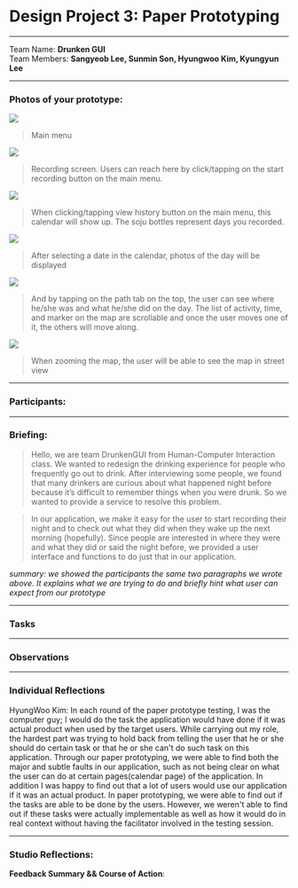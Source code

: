 Design Project 3: Paper Prototyping
===================
----------
Team Name: **Drunken GUI** <br />
Team Members: **Sangyeob Lee, Sunmin Son, Hyungwoo Kim, Kyungyun Lee**

----------

### **Photos of your prototype:**

<img src="main.jpeg" />

> Main menu

<img src="recording.jpeg" />

> Recording screen. Users can reach here by click/tapping on the start recording button on the main menu.

<img src="calendar.jpeg" />

> When clicking/tapping view history button on the main menu, this calendar will show up. The soju bottles represent days you recorded.

<img src="occasion.jpeg" />

> After selecting a date in the calendar, photos of the day will be displayed

<img src="path_map.jpeg" />

> And by tapping on the path tab on the top, the user can see where he/she was and what he/she did on the day. The list of activity, time, and marker on the map are scrollable and once the user moves one of it, the others will move along.

<img src="path_street.jpeg" />

> When zooming the map, the user will be able to see the map in street view

-----------
### **Participants:**

-----------
### **Briefing:**

>Hello, we are team DrunkenGUI from Human-Computer Interaction class. We wanted to redesign the drinking experience for people who frequently go out to drink. After interviewing some people, we found that many drinkers are curious about what happened night before because it’s difficult to remember things when you were drunk. So we wanted to provide a service to resolve this problem.

>In our application, we make it easy for the user to start recording their night and to check out what they did when they wake up the next morning (hopefully). Since people are interested in where they were and what they did or said the night before, we provided a user interface and functions to do just that in our application.

*summary: we showed the participants the same two paragraphs we wrote above. It explains what we are trying to do and briefly hint what user can expect from our prototype*

-----------
### **Tasks**

-----------
### **Observations**

-----------
### **Individual Reflections**

HyungWoo Kim: In each round of the paper prototype testing, I was the computer guy; I would do the task the application would have done if it was actual product when used by the target users. While carrying out my role, the hardest part was trying to hold back from telling the user that he or she should do certain task or that he or she can't do such task on this application. Through our paper prototyping, we were able to find both the major and subtle faults in our application, such as not being clear on what the user can do at certain pages(calendar page) of the application. In addition I was happy to find out that a lot of users would use our application if it was an actual product. In paper prototyping, we were able to find out if the tasks are able to be done by the users. However, we weren't able to find out if these tasks were actually implementable as well as how it would do in real context without having the facilitator involved in the testing session.

-----------

### **Studio Reflections:** 

**Feedback Summary && Course of Action**: 

